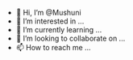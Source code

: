 - 👋 Hi, I’m @Mushuni
- 👀 I’m interested in ...
- 🌱 I’m currently learning ...
- 💞️ I’m looking to collaborate on ...
- 📫 How to reach me ...

<!---
Mushuni/Mushuni is a ✨ special ✨ repository because its `README.md` (this file) appears on your GitHub profile.
You can click the Preview link to take a look at your changes.
--->
